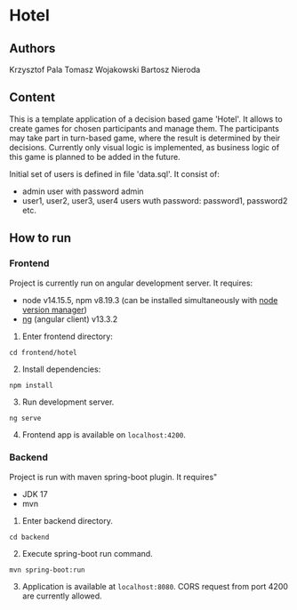 # Hotel

## Authors

Krzysztof Pala
Tomasz Wojakowski
Bartosz Nieroda

## Content
This is a template application of a decision based game 'Hotel'. It allows to create games for chosen participants and manage them. The participants may take part in turn-based game, where the result is determined by their decisions. Currently only visual logic is implemented, as business logic of this game is planned to be added in the future.

Initial set of users is defined in file 'data.sql'. It consist of:
* admin user with password admin
* user1, user2, user3, user4 users wuth password: password1, password2 etc.

## How to run
### Frontend

Project is currently run on angular development server. It requires:
* node v14.15.5, npm v8.19.3 (can be installed simultaneously with [node version manager](https://github.com/nvm-sh/nvm))
* [ng](https://www.npmjs.com/package/@angular/cli) (angular client) v13.3.2

1. Enter frontend directory:

`cd frontend/hotel`

2. Install dependencies:

`npm install`

3. Run development server.

`ng serve`

4. Frontend app is available on `localhost:4200`.

### Backend
Project is run with maven spring-boot plugin. It requires"
* JDK 17
* mvn

1. Enter backend directory.

`cd backend`

2. Execute spring-boot run command.

`mvn spring-boot:run`

3. Application is available at `localhost:8080`. CORS request from port 4200 are currently allowed.

